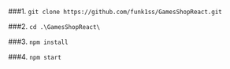 ###1. `git clone https://github.com/funk1ss/GamesShopReact.git`

###2. `cd .\GamesShopReact\`

###3. `npm install`

###4. `npm start`
